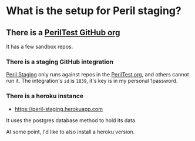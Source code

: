 # What is the setup for Peril staging?

## There is a [PerilTest GitHub org](https://github.com/PerilTest/PerilPRTester)

It has a few sandbox repos.

### There is a staging GitHub integration

[Peril Staging](https://github.com/organizations/PerilTest/settings/integrations/peril-staging) only runs against repos in the [PerilTest org](https://github.com/PerilTest), and others cannot run it. The integration's `id` is `1839`, it's key is in my personal 1password.

### There is a heroku instance

- https://peril-staging.herokuapp.com

It uses the postgres database method to hold its data. 

At some point, I'd like to also install a heroku version.
